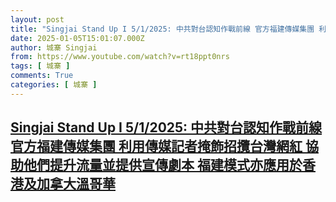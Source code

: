 ```yaml
---
layout: post
title: "Singjai Stand Up I 5/1/2025: 中共對台認知作戰前線 官方福建傳媒集團 利用傳媒記者掩飾招攬台灣網紅 協助他們提升流量並提供宣傳劇本 福建模式亦應用於香港及加拿大溫哥華"
date: 2025-01-05T15:01:07.000Z
author: 城寨 Singjai
from: https://www.youtube.com/watch?v=rt18ppt0nrs
tags: [ 城寨 ]
comments: True
categories: [ 城寨 ]
---
```

<!--1736089267000-->
[Singjai Stand Up I 5/1/2025: 中共對台認知作戰前線 官方福建傳媒集團 利用傳媒記者掩飾招攬台灣網紅 協助他們提升流量並提供宣傳劇本 福建模式亦應用於香港及加拿大溫哥華](https://www.youtube.com/watch?v=rt18ppt0nrs)
------

<div>

</div>
